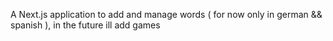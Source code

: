A Next.js application to add and manage words ( for now only in german && spanish ), in the future ill add games